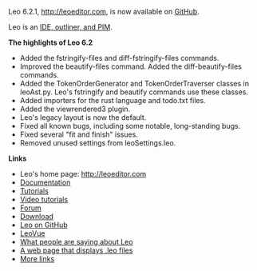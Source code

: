 Leo 6.2.1, http://leoeditor.com, is now available on [GitHub](https://github.com/leo-editor/leo-editor).

Leo is an [IDE, outliner, and PIM](http://leoeditor.com/preface.html).

**The highlights of Leo 6.2**

- Added the fstringify-files and diff-fstringify-files commands.
- Improved the beautify-files command. Added the diff-beautify-files commands.
- Added the TokenOrderGenerator and TokenOrderTraverser classes in leoAst.py.
  Leo's fstringify and beautify commands use these classes.
- Added importers for the rust language and todo.txt files.
- Added the viewrendered3 plugin.
- Leo's legacy layout is now the default.
- Fixed all known bugs, including some notable, long-standing bugs.
- Fixed several "fit and finish" issues.
- Removed unused settings from leoSettings.leo.

**Links**

- Leo's home page: http://leoeditor.com
- [Documentation](http://leoeditor.com/leo_toc.html)
- [Tutorials](http://leoeditor.com/tutorial.html)
- [Video tutorials](http://leoeditor.com/screencasts.html)
- [Forum](http://groups.google.com/group/leo-editor)
- [Download](http://sourceforge.net/projects/leo/files/)
- [Leo on GitHub](https://github.com/leo-editor/leo-editor)
- [LeoVue](https://github.com/kaleguy/leovue#leo-vue)
- [What people are saying about Leo](http://leoeditor.com/testimonials.html)
- [A web page that displays .leo files](http://leoeditor.com/load-leo.html)
- [More links](http://leoeditor.com/leoLinks.html)
